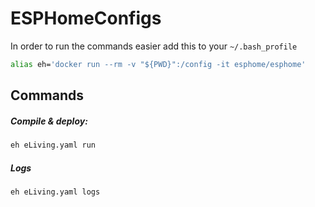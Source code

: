 # ESPHomeConfigs
  
In order to run the commands easier add this to your `~/.bash_profile`
```bash
alias eh='docker run --rm -v "${PWD}":/config -it esphome/esphome'
```

## Commands 

##### Compile & deploy:
```bash
eh eLiving.yaml run
```
##### Logs
```bash
eh eLiving.yaml logs
```